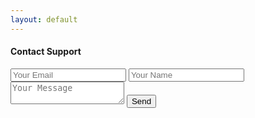 ```yaml
---
layout: default
---
```



<form accept-charset="UTF-8" action="https://formkeep.com/f/e44f4fd87c41" method="POST">
  <h4>
    Contact Support
  </h4>

  <input type="hidden" name="utf8" value="✓">
  <input type="email" name="email" placeholder="Your Email">
  <input type="text" name="name" placeholder="Your Name">
  <textarea name="message" id="message" placeholder="Your Message"></textarea>
  <input type="submit" value="Send">
</form>
